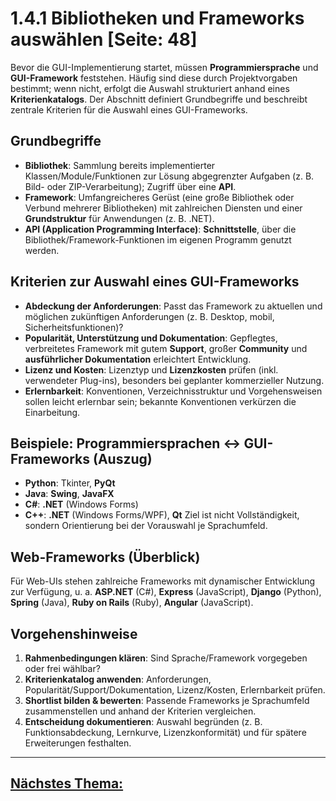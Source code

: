 # 1.4.1 Bibliotheken und Frameworks auswählen [Seite: 48]

Bevor die GUI-Implementierung startet, müssen **Programmiersprache** und **GUI-Framework** feststehen. Häufig sind diese durch Projektvorgaben bestimmt; wenn nicht, erfolgt die Auswahl strukturiert anhand eines **Kriterienkatalogs**. Der Abschnitt definiert Grundbegriffe und beschreibt zentrale Kriterien für die Auswahl eines GUI-Frameworks.

## Grundbegriffe

* **Bibliothek**: Sammlung bereits implementierter Klassen/Module/Funktionen zur Lösung abgegrenzter Aufgaben (z. B. Bild- oder ZIP-Verarbeitung); Zugriff über eine **API**.
* **Framework**: Umfangreicheres Gerüst (eine große Bibliothek oder Verbund mehrerer Bibliotheken) mit zahlreichen Diensten und einer **Grundstruktur** für Anwendungen (z. B. .NET).
* **API (Application Programming Interface)**: **Schnittstelle**, über die Bibliothek/Framework-Funktionen im eigenen Programm genutzt werden. 

## Kriterien zur Auswahl eines GUI-Frameworks

* **Abdeckung der Anforderungen**: Passt das Framework zu aktuellen und möglichen zukünftigen Anforderungen (z. B. Desktop, mobil, Sicherheitsfunktionen)?
* **Popularität, Unterstützung und Dokumentation**: Gepflegtes, verbreitetes Framework mit gutem **Support**, großer **Community** und **ausführlicher Dokumentation** erleichtert Entwicklung.
* **Lizenz und Kosten**: Lizenztyp und **Lizenzkosten** prüfen (inkl. verwendeter Plug-ins), besonders bei geplanter kommerzieller Nutzung.
* **Erlernbarkeit**: Konventionen, Verzeichnisstruktur und Vorgehensweisen sollen leicht erlernbar sein; bekannte Konventionen verkürzen die Einarbeitung.

## Beispiele: Programmiersprachen ↔ GUI-Frameworks (Auszug)

* **Python**: Tkinter, **PyQt**
* **Java**: **Swing**, **JavaFX**
* **C#**: **.NET** (Windows Forms)
* **C++**: **.NET** (Windows Forms/WPF), **Qt**
  Ziel ist nicht Vollständigkeit, sondern Orientierung bei der Vorauswahl je Sprachumfeld. 

## Web-Frameworks (Überblick)

Für Web-UIs stehen zahlreiche Frameworks mit dynamischer Entwicklung zur Verfügung, u. a. **ASP.NET** (C#), **Express** (JavaScript), **Django** (Python), **Spring** (Java), **Ruby on Rails** (Ruby), **Angular** (JavaScript). 

## Vorgehenshinweise

1. **Rahmenbedingungen klären**: Sind Sprache/Framework vorgegeben oder frei wählbar?
2. **Kriterienkatalog anwenden**: Anforderungen, Popularität/Support/Dokumentation, Lizenz/Kosten, Erlernbarkeit prüfen.
3. **Shortlist bilden & bewerten**: Passende Frameworks je Sprachumfeld zusammenstellen und anhand der Kriterien vergleichen.
4. **Entscheidung dokumentieren**: Auswahl begründen (z. B. Funktionsabdeckung, Lernkurve, Lizenzkonformität) und für spätere Erweiterungen festhalten.

---

## [Nächstes Thema:](./1.4.2_Benutzerschnittstellen_in_Python_realisieren.md)